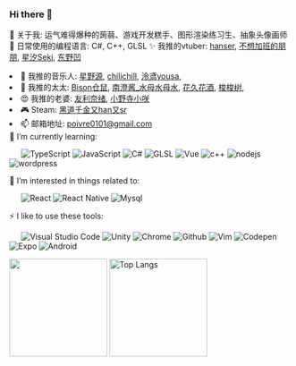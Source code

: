 ### Hi there 👋

🎉 关于我: 运气难得爆种的蒟蒻、游戏开发糕手、图形渲染练习生、抽象头像画师
📓 日常使用的编程语言: C#, C++, GLSL
✨ 我推的vtuber:
        <a
            target="_blank"
            rel="noopener"
            href="https://space.bilibili.com/11073?spm_id_from=333.337.0.0"
            >hanser</a
        >,
        <a
            target="_blank"
            rel="noopener"
            href="https://space.bilibili.com/8828904/?spm_id_from=333.999.0.0"
            >不想加班的朋朋</a
        >,
        <a
            target="_blank"
            rel="noopener"
            href="https://space.bilibili.com/51030552/?spm_id_from=333.999.0.0"
            >星汐Seki</a
        >,
        <a
            target="_blank"
            rel="noopener"
            href="https://space.bilibili.com/121487111/?spm_id_from=333.999.0.0"
            >东野凹</a
        >
        </li>
        <li>
        🎸 我推的音乐人:
        <a
            target="_blank"
            rel="noopener"
            href="https://music.163.com/#/artist?id=14242"
            >星野源</a
        >,
        <a
            target="_blank"
            rel="noopener"
            href="https://music.163.com/#/artist?id=34477557"
            >chilichill</a
        >,
        <a
            target="_blank"
            rel="noopener"
            href="https://music.163.com/#/artist?id=1047282"
            >泠鸢yousa</a
        >,
        </li>
        <li>
        🎨 我推的太太:
        <a
            target="_blank"
            rel="noopener"
            href="https://www.pixiv.net/users/333556"
            >Bison仓鼠</a
        >,
        <a
            target="_blank"
            rel="noopener"
            href="https://space.bilibili.com/12212425?spm_id_from=333.337.search-card.all.click"
            >南澄酱_水母水母水</a
        >,
        <a
            target="_blank"
            rel="noopener"
            href="https://www.pixiv.net/users/17783380"
            >花久花酒</a
        >,
        <a
            target="_blank"
            rel="noopener"
            href="https://space.bilibili.com/8163245/?spm_id_from=333.999.0.0"
            >梭梭树</a
        >,
        </li>
        <li>
        😍 我推的老婆:
        <a
            target="_blank"
            rel="noopener"
            href="https://mzh.moegirl.org.cn/%E5%8F%8B%E5%88%A9%E5%A5%88%E7%BB%AA"
            >友利奈绪</a
        >,
        <a
            target="_blank"
            rel="noopener"
            href="https://mzh.moegirl.org.cn/%E5%B0%8F%E9%87%8E%E5%AF%BA%E5%B0%8F%E5%92%B2"
            >小野寺小咲</a
        >
        </li>
        <li>
        🎮 Steam:
        <a
            target="_blank"
            rel="noopener"
            href="https://steamcommunity.com/profiles/76561199084505178"
            >黑道千金又han又sr</a
        >
        </li>
        <li>
        📫 邮箱地址: poivre0101@gmail.com
        </li>
🌱 I’m currently learning: 

&ensp;&ensp;&ensp;![TypeScript](https://img.shields.io/badge/-TypeScript-007ACC?style=flat-square&logo=TypeScript&logoColor=fff) ![JavaScript](https://img.shields.io/badge/-JavaScript-F7DF1E?style=flat-square&logo=JavaScript&logoColor=000) ![C#](https://img.shields.io/badge/-C%23-239120?style=flat-square&logo=c-sharp&logoColor=fff) ![GLSL](https://img.shields.io/badge/-GLSL-007ACC?style=flat-square&logo=GLSL&logoColor=fff) ![Vue](https://img.shields.io/badge/-Vue-4FC08D?style=flat-square&logo=Vue.js&logoColor=fff) ![c++](https://img.shields.io/badge/-C%2B%2B-00599C?style=flat-square&logo=c%2B%2B&logoColor=fff) ![nodejs](https://img.shields.io/badge/-Node.js-43853D?style=flat-square&logo=node.js&logoColor=fff) ![wordpress](https://img.shields.io/badge/Wordpress-21759B?style=flat-square&logo=wordpress&logoColor=white)

🎉 I’m interested in things related to: 

&ensp;&ensp;&ensp;![React](https://img.shields.io/badge/-React-61DAFB?style=flat-square&logo=React&logoColor=000) ![React Native](https://img.shields.io/badge/-React_Native-20232A?style=flat-square&logo=react&logoColor=61DAFB) ![Mysql](https://img.shields.io/badge/MySQL-005C84?style=flat-square&logo=mysql&logoColor=white)

⚡ I like to use these tools: 

&ensp;&ensp;&ensp;![Visual Studio Code](https://img.shields.io/badge/-Visual%20Studio%20Code-007ACC?style=flat-square&logo=Visual%20Studio%20Code&logoColor=fff) ![Unity](https://img.shields.io/badge/-Unity-181717?style=flat-square&logo=Unity&logoColor=fff) ![Chrome](https://img.shields.io/badge/Google_chrome-ff822d?style=flat-square&logo=Google-chrome&logoColor=white) ![Github](https://img.shields.io/badge/-Github-181717?style=flat-square&logo=Github&logoColor=fff) ![Vim](https://img.shields.io/badge/VIM-%2311AB00.svg?&style=flat-square&logo=vim&logoColor=white) ![Codepen](https://img.shields.io/badge/Codepen-000000?style=flat-square&logo=codepen&logoColor=white) ![Expo](https://img.shields.io/badge/-Expo-181717?style=flat-square&logo=Expo&logoColor=fff") ![Android](https://img.shields.io/badge/-Android-3DDC84?style=flat-square&logo=Android&logoColor=fff)

 <img height="175px" src="https://github-readme-stats.vercel.app/api/?username=Poivre-hxx&layout=compact&count_private=true&show_icons=true&theme=tokyonight" /> <img height="175px" src="https://github-readme-stats.vercel.app/api/top-langs/?username=Poivre-hxx&layout=compact&langs_count=8&count_private=true&show_icons=true&theme=tokyonight&role=OWNER,COLLABORATOR" alt="Top Langs" />
